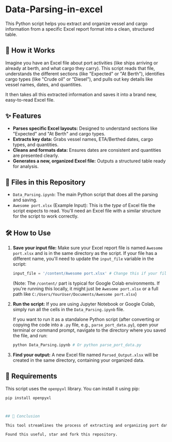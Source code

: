 # Data-Parsing-in-excel

This Python script helps you extract and organize vessel and cargo information from a specific Excel report format into a clean, structured table.

## 🚀 How it Works

Imagine you have an Excel file about port activities (like ships arriving or already at berth, and what cargo they carry). This script reads that file, understands the different sections (like "Expected" or "At Berth"), identifies cargo types (like "Crude oil" or "Diesel"), and pulls out key details like vessel names, dates, and quantities.

It then takes all this extracted information and saves it into a brand new, easy-to-read Excel file.

## ✨ Features

* **Parses specific Excel layouts:** Designed to understand sections like "Expected" and "At Berth" and cargo types.
* **Extracts key data:** Grabs vessel names, ETA/Berthed dates, cargo types, and quantities.
* **Cleans and formats data:** Ensures dates are consistent and quantities are presented clearly.
* **Generates a new, organized Excel file:** Outputs a structured table ready for analysis.

## 📁 Files in this Repository

* `Data_Parsing.ipynb`: The main Python script that does all the parsing and saving.
* `Awesome port.xlsx` (Example Input): This is the *type* of Excel file the script expects to read. You'll need an Excel file with a similar structure for the script to work correctly.

## 🛠️ How to Use

1.  **Save your input file:** Make sure your Excel report file is named `Awesome port.xlsx` and is in the same directory as the script. If your file has a different name, you'll need to update the `input_file` variable in the script:
    ```python
    input_file = '/content/Awesome port.xlsx' # Change this if your file name is different
    ```
    (Note: The `/content/` part is typical for Google Colab environments. If you're running this locally, it might just be `Awesome port.xlsx` or a full path like `C:/Users/YourUser/Documents/Awesome port.xlsx`)

2.  **Run the script:**
    If you are using Jupyter Notebook or Google Colab, simply run all the cells in the `Data_Parsing.ipynb` file.

    If you want to run it as a standalone Python script (after converting or copying the code into a `.py` file, e.g., `parse_port_data.py`), open your terminal or command prompt, navigate to the directory where you saved the file, and run:
    ```bash
    python Data_Parsing.ipynb # Or python parse_port_data.py
    ```

3.  **Find your output:** A new Excel file named `Parsed_Output.xlsx` will be created in the same directory, containing your organized data.

## 📝 Requirements

This script uses the `openpyxl` library. You can install it using pip:

```bash
pip install openpyxl



## 🌟 Conclusion

This tool streamlines the process of extracting and organizing port data from Excel files, saving you time and effort. It provides a clear, structured output that can be easily used for further analysis or reporting.

Found this useful, star and fork this repository.

